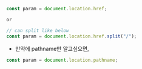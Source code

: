 ```js
const param = document.location.href;

or 

// can split like below
const param = document.location.href.split("/");
```


- 만약에 pathname만 알고싶으면,
```js
const param = document.location.pathname;
```
